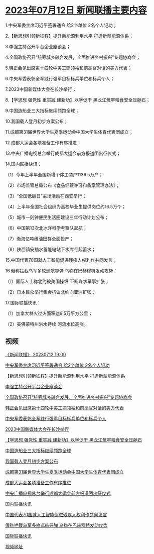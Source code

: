 # [2023年07月12日 新闻联播主要内容](https://tv.cctv.com/lm/xwlb/day/20230712.shtml)

1.中央军委主席习近平签署通令 给2个单位 2名个人记功；

2.【新思想引领新征程】提升新能源利用水平 打造新型能源体系；

3.李强主持召开平台企业座谈会；

4.全国政协召开“统筹城乡融合发展，全面推进乡村振兴”专题协商会；

5.韩正会见出席第十四轮中美工商领袖和前高官对话的美方代表；

6.中央军委表彰全军践行强军目标标兵单位和标兵个人；

7.2023中国新媒体大会在长沙举行；

8.【学思想 强党性 重实践 建新功】以学促干 黑龙江筑牢粮食安全压舱石；

9.中国造船业三大指标继续领跑全球；

10.我国载人登月初步方案公布；

11.成都第31届世界大学生夏季运动会中国大学生体育代表团成立；

12.成都大运会各项准备工作有序推进；

13.中央广播电视总台举行成都大运会前方报道团出征仪式；

14.国内联播快讯：

（1）今年上半年全国新增个体工商户1136.5万户；

（2）市场监管总局公布《食品经营许可和备案管理办法》；

（3）“全国低碳日”主场活动在西安举行；

（4）上半年全国社会组织为高校毕业生提供岗位约16.5万个；

（5）城市一刻钟便民生活圈建设三年行动计划公布；

（6）中国第13次北冰洋科学考察队起航；

（7）渤海亿吨级油田群全面投产；

（8）陕西镇安抽水蓄能电站下水库今起蓄水；

15.中国代表70国就人工智能促进残疾人权利作共同发言；

16.俄称拦截乌军多枚巡航导弹 乌称在巴赫穆特发动攻势：

（1）国际人士称北约被美国操纵 不断谋求军事扩张；

（2）日本民众举行集会抗议北约向亚洲扩张；

17.国际联播快讯：

（1）加拿大林火过火面积达9.5万平方公里；

（2）美佛蒙特州洪水持续 河流水位高涨。

## 视频

[《新闻联播》 20230712 19:00](https://tv.cctv.com/2023/07/12/VIDEWsejE0uJ7sNaBsyM0ZoC230712.shtml)

[中央军委主席习近平签署通令 给2个单位 2名个人记功](https://tv.cctv.com/2023/07/12/VIDEf3dpQjBHcBT1bMBNg04r230712.shtml)

[【新思想引领新征程】提升新能源利用水平 打造新型能源体系](https://tv.cctv.com/2023/07/12/VIDEXAl5ViXXEAofU0RJR4io230712.shtml)

[李强主持召开平台企业座谈会](https://tv.cctv.com/2023/07/12/VIDEvPQVdMvSAnTRQBQCplwP230712.shtml)

[全国政协召开“统筹城乡融合发展，全面推进乡村振兴”专题协商会](https://tv.cctv.com/2023/07/12/VIDEDwZLmtzkhbqbPMjhgosF230712.shtml)

[韩正会见出席第十四轮中美工商领袖和前高官对话的美方代表](https://tv.cctv.com/2023/07/12/VIDEC7E3sYDx4OWWxgyLRB6J230712.shtml)

[中央军委表彰全军践行强军目标标兵单位和标兵个人](https://tv.cctv.com/2023/07/12/VIDEVgS3deGYXhupaTLjSjWJ230712.shtml)

[2023中国新媒体大会在长沙举行](https://tv.cctv.com/2023/07/12/VIDEoauCRgdwQObjtJNlJhT1230712.shtml)

[【学思想 强党性 重实践 建新功】以学促干 黑龙江筑牢粮食安全压舱石](https://tv.cctv.com/2023/07/12/VIDEqbDRzcwPWtzZbbhwoYEL230712.shtml)

[中国造船业三大指标继续领跑全球](https://tv.cctv.com/2023/07/12/VIDE8uWZ4B1G3rpjzX10BoNF230712.shtml)

[我国载人登月初步方案公布](https://tv.cctv.com/2023/07/12/VIDEagon0H2So3STewTE0uUR230712.shtml)

[成都第31届世界大学生夏季运动会中国大学生体育代表团成立](https://tv.cctv.com/2023/07/12/VIDERAH75rWudnkcCYZEYrVj230712.shtml)

[成都大运会各项准备工作有序推进](https://tv.cctv.com/2023/07/12/VIDEznipHSg1eBzylIuHTXzi230712.shtml)

[中央广播电视总台举行成都大运会前方报道团出征仪式](https://tv.cctv.com/2023/07/12/VIDEy5MbGnRbTFVsvJpBm8O9230712.shtml)

[国内联播快讯](https://tv.cctv.com/2023/07/12/VIDETHaXSI4VrImYhCJGo9gk230712.shtml)

[中国代表70国就人工智能促进残疾人权利作共同发言](https://tv.cctv.com/2023/07/12/VIDE126CzASFW2BxFLuRMPGq230712.shtml)

[俄称拦截乌军多枚巡航导弹 乌称在巴赫穆特发动攻势](https://tv.cctv.com/2023/07/12/VIDEvhRmMiiovFVBos9UUTDS230712.shtml)

[国际联播快讯](https://tv.cctv.com/2023/07/12/VIDE4IDmInsYWSoJ4cOv0nRC230712.shtml)

[视频地址](https://tv.cctv.com/lm/xwlb/day/20230712.shtml) 

